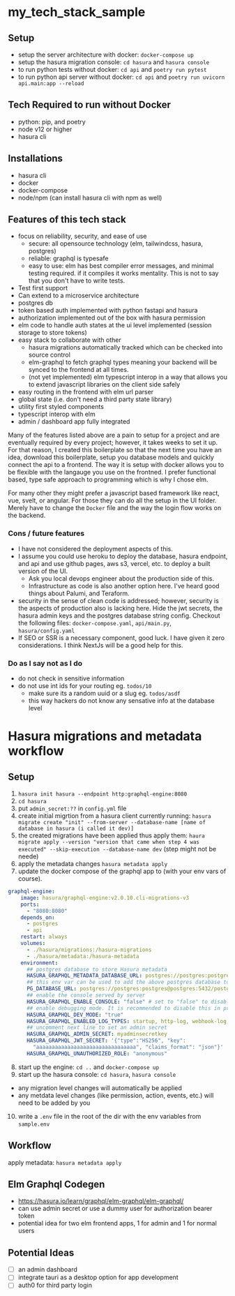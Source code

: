 # my_tech_stack_sample

## Setup 
- setup the server architecture with docker: `docker-compose up`
- setup the hasura migration console: `cd hasura` and `hasura console`
- to run python tests without docker: `cd api` and `poetry run pytest`
- to run python api server without docker: `cd api` and `poetry run uvicorn api.main:app --reload`

## Tech Required to run without Docker 
* python: pip, and poetry 
* node v12 or higher
* hasura cli

## Installations
* hasura cli
* docker
* docker-compose
* node/npm (can install hasura cli with npm as well)


## Features of this tech stack 
* focus on reliability, security, and ease of use
  * secure: all opensource technology (elm, tailwindcss, hasura, postgres) 
  * reliable: graphql is typesafe 
  * easy to use: elm has best compiler error messages, and minimal testing required. if it compiles it works mentality. This is not to say that you don't have to write tests.
* Test first support
* Can extend to a microservice architecture
* postgres db
* token based auth implemented with python fastapi and hasura 
* authorization implemented out of the box with hasura permission
* elm code to handle auth states at the ui level implemented (session storage to store tokens)
* easy stack to collaborate with other
  * hasura migrations automatically tracked which can be checked into source control
  * elm-graphql to fetch graphql types meaning your backend will be synced to the frontend at all times. 
  * (not yet implemented) elm typescript interop in a way that allows you to extend javascript libraries on the client side safely 
* easy routing in the frontend with elm url parser
* global state (i.e. don't need a third party state library)
* utility first styled components 
* typescript interop with elm
* admin / dashboard app fully integrated 

Many of the features listed above are a pain to setup for a project and are eventually required by every project; however, it takes weeks to set it up. For that reason, I created this boilerplate so that the next time you have an idea, download this boilerplate, setup you database models and quickly connect the api to a frontend. The way it is setup with docker allows you to be flexible with the langauge you use on the frontned. I prefer functional based, type safe approach to programming which is why I chose elm. 

For many other they might prefer a javascript based framework like react, vue, svelt, or angular. For those they can do all the setup in the UI folder. Merely have to change the `Docker` file and the way the login flow works on the backend. 

### Cons / future features
* I have not considered the deployment aspects of this. 
* I assume you could use heroku to deploy the database, hasura endpoint, and api and use github pages, aws s3, vercel, etc. to deploy a built version of the UI. 
  * Ask you local devops engineer about the production side of this.
  * Infrastructure as code is also another option here. I've heard good things about Palumi, and Teraform. 
* security in the sense of clean code is addressed; however, security is the aspects of production also is lacking here. Hide the jwt secrets, the hasura admin keys and the postgres database string config. Checkout the following files: `docker-compose.yaml`, `api/main.py`, `hasura/config.yaml`
* If SEO or SSR is a necessary component, good luck. I have given it zero considerations. I think NextJs will be a good help for this. 


### Do as I say not as I do
* do not check in sensitive information 
* do not use int ids for your routing eg. `todos/10`
  * make sure its a random uuid or a slug eg. `todos/asdf`
  * this way hackers do not know any sensative info at the database level


# Hasura migrations and metadata workflow

## Setup 
1. `hasura init hasura --endpoint http:graphql-engine:8080`
2. `cd hasura`
3. put `admin_secret:??` in `config.yml` file
4. create initial migrtion from a hasura client currently running: `hasura migrate create "init" --from-server --database-name [name of database in hasura (i called it dev)]`
5. the created migrations have been applied thus apply them: `haura migrate apply --version "version that came when step 4 was executed" --skip-execution --database-name dev` (step might not be neede)
6. apply the metadata changes `hasura metadata apply`
7. update the docker compose of the graphql app to (with your env vars of course). 
```YAML
graphql-engine:
    image: hasura/graphql-engine:v2.0.10.cli-migrations-v3
    ports:
      - "8080:8080"
    depends_on:
      - postgres
      - api
    restart: always
    volumes:
      - ./hasura/migrations:/hasura-migrations
      - ./hasura/metadata:/hasura-metadata
    environment:
      ## postgres database to store Hasura metadata
      HASURA_GRAPHQL_METADATA_DATABASE_URL: postgres://postgres:postgres@postgres:5432/postgres
      ## this env var can be used to add the above postgres database to Hasura as a data source. this can be removed/updated based on your needs
      PG_DATABASE_URL: postgres://postgres:postgres@postgres:5432/postgres
      ## enable the console served by server
      HASURA_GRAPHQL_ENABLE_CONSOLE: "false" # set to "false" to disable console
      ## enable debugging mode. It is recommended to disable this in production
      HASURA_GRAPHQL_DEV_MODE: "true"
      HASURA_GRAPHQL_ENABLED_LOG_TYPES: startup, http-log, webhook-log, websocket-log, query-log
      ## uncomment next line to set an admin secret
      HASURA_GRAPHQL_ADMIN_SECRET: myadminsecretkey
      HASURA_GRAPHQL_JWT_SECRET: '{"type":"HS256", "key":
        "aaaaaaaaaaaaaaaaaaaaaaaaaaaaaaaa", "claims_format": "json"}'
      HASURA_GRAPHQL_UNAUTHORIZED_ROLE: "anonymous"
```
8. start up the engine: `cd ..` and `docker-compose up`
9. start up the hasura console: `cd hasura`, `hasura console`
- any migration level changes will automatically be applied
- any metdata level changes (like permission, action, events, etc.) will need to be added by you
10. write a `.env` file in the root of the dir with the env variables from `sample.env`
## Workflow 
apply metadata: `hasura metadata apply` 

## Elm Graphql Codegen
* https://hasura.io/learn/graphql/elm-graphql/elm-graphql/
* can use admin secret or use a dummy user for authorization bearer token   
* potential idea for two elm frontend apps, 1 for admin and 1 for normal users 

## Potential Ideas
* [ ] an admin dashboard 
* [ ] integrate tauri as a desktop option for app development 
* [ ] auth0 for third party login
